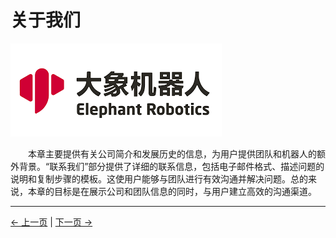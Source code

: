 # 关于我们
![logo](../resources/9-AboutUs/logo.png)

&emsp;&emsp;本章主要提供有关公司简介和发展历史的信息，为用户提供团队和机器人的额外背景。“联系我们”部分提供了详细的联系信息，包括电子邮件格式、描述问题的说明和复制步骤的模板。这使用户能够与团队进行有效沟通并解决问题。总的来说，本章的目标是在展示公司和团队信息的同时，与用户建立高效的沟通渠道。

---
[← 上一页](../8-FilesDownload/8-FilesDownload.md) | [下一页 →](./9.1-company.md) 